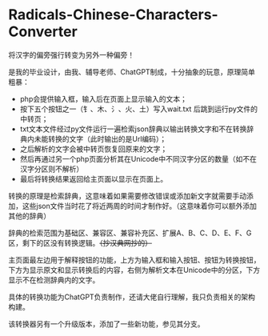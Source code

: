 # Radicals-Chinese-Characters-Converter
将汉字的偏旁强行转变为另外一种偏旁！

是我的毕业设计，由我、辅导老师、ChatGPT制成，十分抽象的玩意，原理简单粗暴：
* php会提供输入框，输入后在页面上显示输入的文本；
* 按下五个按钮之一（钅、木、氵、火、土）写入wait.txt 后跳到运行py文件的中转页；
* txt文本文件经过py文件运行一遍检索json辞典以输出转换文字和不在转换辞典内未能转换的文字（此时输出的是Url编码）；
* 之后解析的文字会被中转页恢复回原来的文字；
* 然后再通过另一个php页面分析其在Unicode中不同汉字分区的数量（如不在汉字分区则不解析）
* 最后将转换结果返回给主页面以显示在页面上。

转换的原理是检索辞典，这意味着如果需要修改错误或添加新文字就需要手动添加，这些json文件当时花了将近两周的时间才制作好。（这意味着你可以额外添加其他的辞典）

辞典的检索范围为基础区、兼容区、兼容补充区、扩展A、B、C、D、E、F、G区，剩下的区没有转换逻辑。<del>（抄汉典网抄的）</del>

主页面最左边用于解释按钮的功能，上方为输入框和输入按钮、按钮为转换按钮，下方为显示原文和显示转换后的内容，右侧为解析文本在Unicode中的分区，下方显示不在检测辞典内的文字。

具体的转换功能为ChatGPT负责制作，还请大佬自行理解，我只负责相关的架构构建。

该转换器另有一个升级版本，添加了一些新功能，参见其分支。
